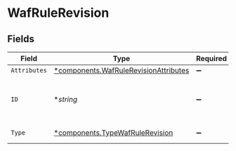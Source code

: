 # WafRuleRevision


## Fields

| Field                                                                                         | Type                                                                                          | Required                                                                                      | Description                                                                                   | Example                                                                                       |
| --------------------------------------------------------------------------------------------- | --------------------------------------------------------------------------------------------- | --------------------------------------------------------------------------------------------- | --------------------------------------------------------------------------------------------- | --------------------------------------------------------------------------------------------- |
| `Attributes`                                                                                  | [*components.WafRuleRevisionAttributes](../../models/components/wafrulerevisionattributes.md) | :heavy_minus_sign:                                                                            | N/A                                                                                           |                                                                                               |
| `ID`                                                                                          | **string*                                                                                     | :heavy_minus_sign:                                                                            | Alphanumeric string identifying a WAF rule revision.                                          | 2pCul3iT8ieecSOYfFNDON                                                                        |
| `Type`                                                                                        | [*components.TypeWafRuleRevision](../../models/components/typewafrulerevision.md)             | :heavy_minus_sign:                                                                            | Resource type.                                                                                |                                                                                               |